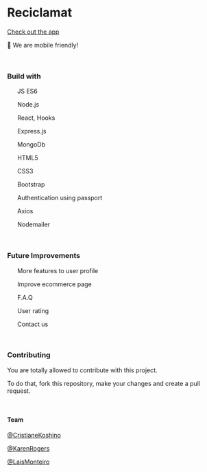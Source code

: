 <h1>Reciclamat</h1>

[Check 
out the app](https://reciclamat.herokuapp.com)


<p>📱 We are mobile friendly!</p>
<br>
<h3>Build with</h3>
<ul>JS ES6</ul>
<ul>Node.js</ul>
<ul>React, Hooks</ul>
<ul>Express.js</ul>
<ul>MongoDb</ul>
<ul>HTML5</ul>
<ul>CSS3</ul>
<ul>Bootstrap</ul>
<ul>Authentication using passport</ul>
<ul>Axios</ul>
<ul>Nodemailer</ul>
<br>
<h3>Future Improvements</h3>
<ul>More features to user profile</ul>
<ul>Improve ecommerce page</ul>
<ul>F.A.Q</ul>
<ul>User rating</ul>
<ul>Contact us</ul>
<br>
<h3>Contributing</h3>
<p>You are totally allowed to contribute with this project. </p>
<p>To do that, fork this repository, make your changes and create a pull request.</p>
<br>
<h4>Team</h4>

[@CristianeKoshino](https://github.com/kitkoshino)

[@KarenRogers](https://github.com/karenrogersn)

[@LaisMonteiro](https://github.com/lmonteiro189)

